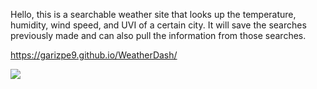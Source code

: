 Hello, this is a searchable weather site that looks up the temperature, humidity, wind speed, and UVI of a certain city. It will save the searches previously made and can also pull the information from those searches.

https://garizpe9.github.io/WeatherDash/

<img src=https://github.com/garizpe9/WeatherDash/blob/master/Capture.PNG >

